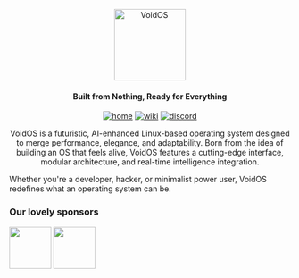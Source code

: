 <p align="center">
  <a href="https://voidos.in"><img src="https://github.com/user-attachments/assets/4ffd8197-3c2c-4515-a267-8ab00bd185bb" height="128" width="128" alt="VoidOS"></a>
</p>

<h4 align="center">Built from Nothing, Ready for Everything</h4>

<p align="center">
  <a href="https://www.voidos.in" target="_blank"><img alt="home" src="https://img.shields.io/badge/HOME-darkblue?style=flat-square"></a>
  <a href="https://www.voidos.in/docs" target="_blank"><img alt="wiki" src="https://img.shields.io/badge/WIKI-red?style=flat-square"></a>
  <a href="https://discord.gg/" target="_blank"><img alt="discord" src="https://img.shields.io/badge/DISCORD-blue?style=flat-square"></a>
</p>

<p align="center">
VoidOS is a futuristic, AI-enhanced Linux-based operating system designed to merge performance, elegance, and adaptability. Born from the idea of building an OS that feels alive, VoidOS features a cutting-edge interface, modular architecture, and real-time intelligence integration.

Whether you're a developer, hacker, or minimalist power user, VoidOS redefines what an operating system can be.
</p>

### Our lovely sponsors
<a href="https://github.com/Arthur-Nitzz"><img src="https://avatars.githubusercontent.com/u/56902792?v=4" width="75"></a>
<a href="https://github.com/codenameSR"><img src="https://avatars.githubusercontent.com/u/60067836?v=4" width="75"></a>
